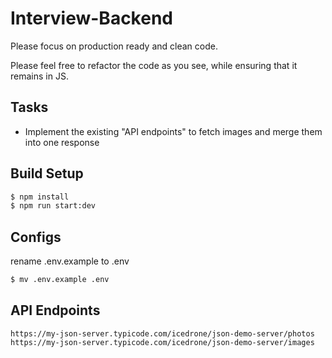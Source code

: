 # Interview-Backend
Please focus on production ready and clean code.

Please feel free to refactor the code as you see, while ensuring that it remains in JS.

## Tasks
* Implement the existing "API endpoints" to fetch images and merge them into one response


## Build Setup
```bash
$ npm install
$ npm run start:dev
```

## Configs
 rename .env.example to .env
```bash
$ mv .env.example .env
```


## API Endpoints

```
https://my-json-server.typicode.com/icedrone/json-demo-server/photos
https://my-json-server.typicode.com/icedrone/json-demo-server/images
```
